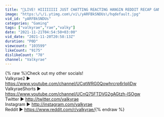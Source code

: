 ```yaml
---
title: "🔴LIVE! HIIIIIIII JUST CHATTING REACTING HANGIN REDDIT RECAP GAMES WITH FRIENDS PROBABLY"
image: "https:\/\/i.ytimg.com\/vi\/yARFBkSNDUs\/hqdefault.jpg"
vid_id: "yARFBkSNDUs"
categories: "Gaming"
tags: ["valkyrae","rae","valky"]
date: "2021-11-21T04:54:50+03:00"
vid_date: "2021-11-20T20:58:13Z"
duration: "P0D"
viewcount: "103599"
likeCount: "9175"
dislikeCount: "70"
channel: "Valkyrae"
---
```

{% raw %}Check out my other socials!<br />Valkyrae2 ► <a rel="nofollow" target="blank" href="https://www.youtube.com/channel/UCqtWRG0Qowhrcrp6rIqIiDw">https://www.youtube.com/channel/UCqtWRG0Qowhrcrp6rIqIiDw</a><br />ValkyraeShorts ► <a rel="nofollow" target="blank" href="https://www.youtube.com/channel/UCnQ75FTDVG2gAGtzh-lSOgw">https://www.youtube.com/channel/UCnQ75FTDVG2gAGtzh-lSOgw</a><br />Twitter ► <a rel="nofollow" target="blank" href="http://twitter.com/valkyrae">http://twitter.com/valkyrae</a><br />Instagram ► <a rel="nofollow" target="blank" href="http://instagram.com/valkyrae">http://instagram.com/valkyrae</a><br />Reddit ► <a rel="nofollow" target="blank" href="https://www.reddit.com/r/valkyrae/">https://www.reddit.com/r/valkyrae/</a>{% endraw %}
